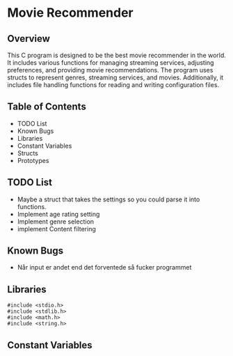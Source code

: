 # Movie Recommender

## Overview
This C program is designed to be the best movie recommender in the world. It includes various functions for managing streaming services, adjusting preferences, and providing movie recommendations. The program uses structs to represent genres, streaming services, and movies. Additionally, it includes file handling functions for reading and writing configuration files.

## Table of Contents
* TODO List
* Known Bugs
* Libraries
* Constant Variables
* Structs
* Prototypes


## TODO List
- Maybe a struct that takes the settings so you could parse it into functions.
- Implement age rating setting
- Implement genre selection
- implement Content filtering

## Known Bugs
- Når input er andet end det forventede så fucker programmet

## Libraries
```
#include <stdio.h>
#include <stdlib.h>
#include <math.h>
#include <string.h>
```

## Constant Variables


